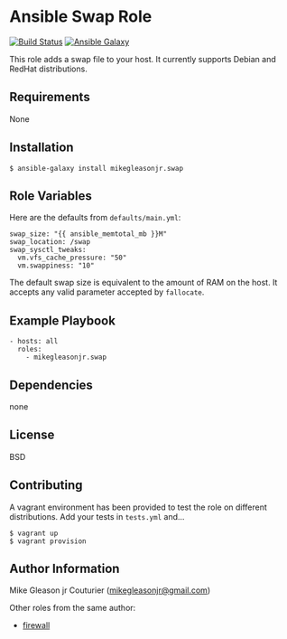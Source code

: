 Ansible Swap Role
=========

[![Build Status](https://travis-ci.org/mikegleasonjr/ansible-role-swap.svg?branch=master)](https://travis-ci.org/mikegleasonjr/ansible-role-swap)
[![Ansible Galaxy](https://img.shields.io/badge/galaxy-mikegleasonjr.swap-5bbdbf.svg?style=flat)](https://galaxy.ansible.com/detail#/role/5969)

This role adds a swap file to your host. It currently supports Debian and RedHat distributions.

Requirements
------------

None

Installation
------------

`$ ansible-galaxy install mikegleasonjr.swap`

Role Variables
--------------

Here are the defaults from `defaults/main.yml`:

```
swap_size: "{{ ansible_memtotal_mb }}M"
swap_location: /swap
swap_sysctl_tweaks:
  vm.vfs_cache_pressure: "50"
  vm.swappiness: "10"
```

The default swap size is equivalent to the amount of RAM on the host. It accepts any valid parameter accepted by `fallocate`.

Example Playbook
----------------

```
- hosts: all
  roles:
    - mikegleasonjr.swap
```

Dependencies
------------

none

License
-------

BSD

Contributing
-------

A vagrant environment has been provided to test the role on different distributions. Add your tests in `tests.yml` and...

```
$ vagrant up
$ vagrant provision
```

Author Information
------------------

Mike Gleason jr Couturier (mikegleasonjr@gmail.com)

Other roles from the same author:

- [firewall](https://github.com/mikegleasonjr/ansible-role-firewall)
